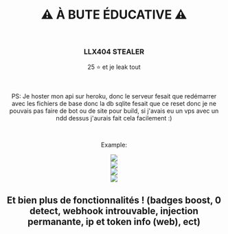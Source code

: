 <div align="center">
  <h1>⚠ À BUTE ÉDUCATIVE ⚠</h1><BR>
  <h3>LLX404 STEALER</h3>
  <p>25 ⭐ et je leak tout<p><br>
  <p>PS: Je hoster mon api sur heroku, donc le serveur fesait que redémarrer avec les fichiers de base donc la db sqlite fesait que ce reset donc je ne pouvais pas faire de bot ou de site pour build, si j'avais eu un vps avec un ndd dessus j'aurais fait cela facilement :)</p>
  <br>
  <p>Example:</p>
  <img src="https://cdn.discordapp.com/attachments/284707525620662272/1009432281548587069/unknown.png">
<br>
<img src="https://cdn.discordapp.com/attachments/284707525620662272/1009431487814320189/unknown.png">
<br>
<img src="https://cdn.discordapp.com/attachments/284707525620662272/1009431643964055642/unknown.png">
<br>
<img src="https://cdn.discordapp.com/attachments/284707525620662272/1009431853159157822/unknown.png">
<br>
<h2>Et bien plus de fonctionnalités ! (badges boost, 0 detect, webhook introuvable, injection permanante, ip et token info (web), ect)</h2>
</div>
